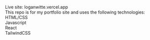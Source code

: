 Live site: loganwitte.vercel.app  
This repo is for my portfolio site and uses the following technologies:  
HTML/CSS  
Javascript  
React  
TailwindCSS
